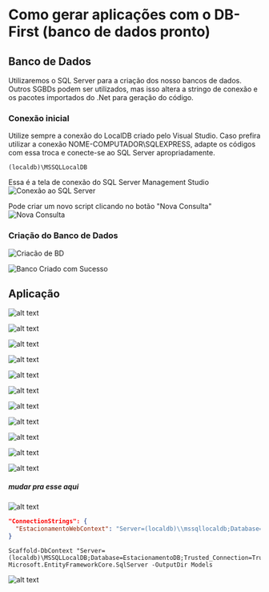 # Como gerar aplicações com o DB-First (banco de dados pronto)

## Banco de Dados
Utilizaremos o SQL Server para a criação dos nosso bancos de dados. Outros SGBDs podem ser utilizados, mas isso altera a stringo de conexão e os pacotes importados do .Net para geração do código.

### Conexão inicial

Utilize sempre a conexão do LocalDB criado pelo Visual Studio. Caso prefira utilizar a conexão NOME-COMPUTADOR\SQLEXPRESS, adapte os códigos com essa troca e conecte-se ao SQL Server apropriadamente.

```
(localdb)\MSSQLLocalDB
```
Essa é a tela de conexão do SQL Server Management Studio
![Conexão ao SQL Server](image.png)

Pode criar um novo script clicando no botão "Nova Consulta"
![Nova Consulta](image-1.png)

### Criação do Banco de Dados

![Criacão de BD](image-2.png)

![Banco Criado com Sucesso](image-3.png)

## Aplicação

![alt text](image-4.png)


![alt text](image-5.png)

![alt text](image-6.png)

![alt text](image-7.png)

![alt text](image-8.png)

![alt text](image-9.png)

![alt text](image-10.png)

![alt text](image-11.png)

![alt text](image-12.png)

![alt text](image-13.png)

![alt text](image-16.png)

##### mudar pra esse aqui
![alt text](image-15.png)

```json
"ConnectionStrings": {
  "EstacionamentoWebContext": "Server=(localdb)\\mssqllocaldb;Database=EstacionamentoDB;Trusted_Connection=True;MultipleActiveResultSets=true"
}
```

```Csharp
Scaffold-DbContext "Server=(localdb)\MSSQLLocalDB;Database=EstacionamentoDB;Trusted_Connection=True;TrustServerCertificate=True;" Microsoft.EntityFrameworkCore.SqlServer -OutputDir Models
```

![alt text](image-14.png)
